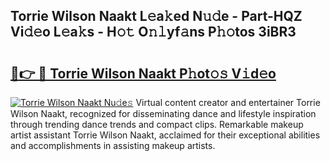 ## Torrie Wilson Naakt L𝚎a𝚔ed N𝚞𝚍e - Part-HQZ Vi𝚍𝚎o L𝚎a𝚔s - H𝚘𝚝 O𝚗𝚕yf𝚊ns P𝚑𝚘tos 3iBR3

# <h2><a href="http://kfa8d6u.oniu.top/?m=Torrie+Wilson+Naakt">🔗👉 🔴 Torrie Wilson Naakt P𝚑ot𝚘𝚜 V𝚒d𝚎o</a></h2>

[![Torrie Wilson Naakt Nu𝚍e𝚜](https://i.imgur.com/0qMVB7G.gif)](http://kfa8d6u.oniu.top/?m=Torrie+Wilson+Naakt)
Virtual content creator and entertainer Torrie Wilson Naakt, recognized for disseminating dance and lifestyle inspiration through trending dance trends and compact clips. Remarkable makeup artist assistant Torrie Wilson Naakt, acclaimed for their exceptional abilities and accomplishments in assisting makeup artists.  
